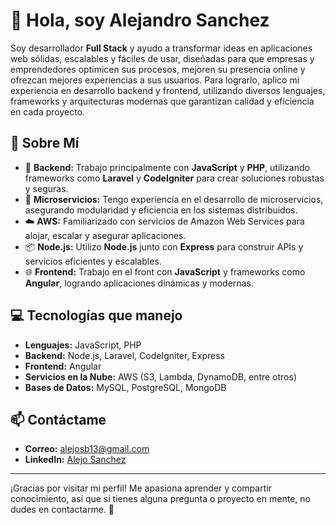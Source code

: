 # 👋 Hola, soy Alejandro Sanchez

Soy desarrollador **Full Stack** y ayudo a transformar ideas en aplicaciones web sólidas, escalables y fáciles de usar, diseñadas para que empresas y emprendedores optimicen sus procesos, mejoren su presencia online y ofrezcan mejores experiencias a sus usuarios.
Para lograrlo, aplico mi experiencia en desarrollo backend y frontend, utilizando diversos lenguajes, frameworks y arquitecturas modernas que garantizan calidad y eficiencia en cada proyecto.

## 🚀 Sobre Mí

- 🎯 **Backend:** Trabajo principalmente con **JavaScript** y **PHP**, utilizando frameworks como **Laravel** y **CodeIgniter** para crear soluciones robustas y seguras.
- 🔄 **Microservicios:** Tengo experiencia en el desarrollo de microservicios, asegurando modularidad y eficiencia en los sistemas distribuidos.
- ☁️ **AWS:** Familiarizado con servicios de Amazon Web Services para alojar, escalar y asegurar aplicaciones.
- 📦 **Node.js:** Utilizo **Node.js** junto con **Express** para construir APIs y servicios eficientes y escalables.
- 🌐 **Frontend:** Trabajo en el front con **JavaScript** y frameworks como **Angular**, logrando aplicaciones dinámicas y modernas.

## 💻 Tecnologías que manejo

- **Lenguajes:** JavaScript, PHP
- **Backend:** Node.js, Laravel, CodeIgniter, Express
- **Frontend:** Angular
- **Servicios en la Nube:** AWS (S3, Lambda, DynamoDB, entre otros)
- **Bases de Datos:** MySQL, PostgreSQL, MongoDB

## 📫 Contáctame

- **Correo:** [alejosb13@gmail.com](mailto:alejosb13@gmail.com)
- **LinkedIn:** [Alejo Sanchez](https://www.linkedin.com/in/alejo-sanchez/)

---

¡Gracias por visitar mi perfil! Me apasiona aprender y compartir conocimiento, así que si tienes alguna pregunta o proyecto en mente, no dudes en contactarme. 🚀
